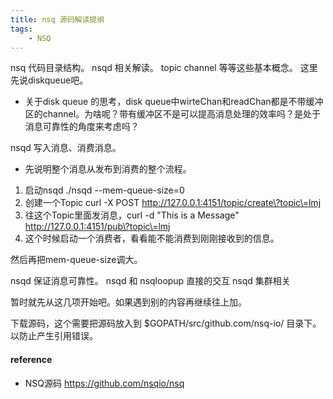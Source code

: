 ```yaml
---
title: nsq 源码解读提纲
tags:
    - NSQ
---
```


nsq 代码目录结构。
nsqd 相关解读。 topic channel 等等这些基本概念。
这里先说diskqueue吧。

* 关于disk queue 的思考，disk queue中wirteChan和readChan都是不带缓冲区的channel。为啥呢？带有缓冲区不是可以提高消息处理的效率吗？是处于消息可靠性的角度来考虑吗？

nsqd 写入消息、消费消息。

* 先说明整个消息从发布到消费的整个流程。

1. 启动nsqd ./nsqd --mem-queue-size=0  
2. 创建一个Topic curl -X POST http://127.0.0.1:4151/topic/create\?topic\=lmj
3. 往这个Topic里面发消息，curl -d "This is a Message" http://127.0.0.1:4151/pub\?topic\=lmj
4. 这个时候启动一个消费者，看看能不能消费到刚刚接收到的信息。

然后再把mem-queue-size调大。


nsqd 保证消息可靠性。
nsqd 和 nsqloopup 直接的交互
nsqd 集群相关

暂时就先从这几项开始吧。如果遇到别的内容再继续往上加。

下载源码，这个需要把源码放入到 $GOPATH/src/github.com/nsq-io/ 目录下。以防止产生引用错误。

#### reference
* NSQ源码 https://github.com/nsqio/nsq

